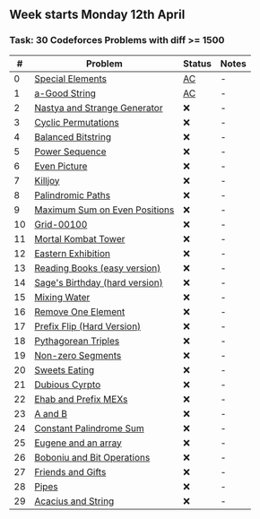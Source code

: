 ## Week starts Monday 12th April
### Task: 30 Codeforces Problems with diff >= 1500
| # | Problem  | Status | Notes |
| --- | --- | --- | --- |
| 0 | [Special Elements](https://codeforces.com/problemset/problem/1352/E) | [AC](https://codeforces.com/contest/1352/submission/117839277) | - |
| 1 | [a-Good String](https://codeforces.com/problemset/problem/1385/D) | [AC](https://codeforces.com/contest/1385/submission/120715245) | - |
| 2 | [Nastya and Strange Generator](https://codeforces.com/problemset/problem/1340/A) | :x: | - |
| 3 | [Cyclic Permutations](https://codeforces.com/problemset/problem/1391/C) | :x: | - |
| 4 | [Balanced Bitstring](https://codeforces.com/problemset/problem/1404/A) | :x: | - |
| 5 | [Power Sequence](https://codeforces.com/problemset/problem/1397/B) | :x: | - |
| 6 | [Even Picture](https://codeforces.com/problemset/problem/1368/C) | :x: | - |
| 7 | [Killjoy](https://codeforces.com/problemset/problem/1419/C) | :x: | - |
| 8 | [Palindromic Paths](https://codeforces.com/problemset/problem/1366/C) | :x: | - |
| 9 | [Maximum Sum on Even Positions](https://codeforces.com/problemset/problem/1373/D) | :x: | - |
| 10 | [Grid-00100](https://codeforces.com/problemset/problem/1371/D) | :x: | - |
| 11 | [Mortal Kombat Tower](https://codeforces.com/problemset/problem/1418/C) | :x: | - |
| 12 | [Eastern Exhibition](https://codeforces.com/problemset/problem/1486/B) | :x: | - |
| 13 | [Reading Books (easy version)](https://codeforces.com/problemset/problem/1374/E1) | :x: | - |
| 14 | [Sage's Birthday (hard version)](https://codeforces.com/problemset/problem/1419/D2) | :x: | - |
| 15 | [Mixing Water](https://codeforces.com/problemset/problem/1359/C) | :x: | - |
| 16 | [Remove One Element](https://codeforces.com/problemset/problem/1272/D) | :x: | - |
| 17 | [Prefix Flip (Hard Version)](https://codeforces.com/problemset/problem/1381/A2) | :x: | - |
| 18 | [Pythagorean Triples](https://codeforces.com/problemset/problem/1487/D) | :x: | - |
| 19 | [Non-zero Segments](https://codeforces.com/problemset/problem/1426/D) | :x: | - |
| 20 | [Sweets Eating](https://codeforces.com/problemset/problem/1253/C) | :x: | - |
| 21 | [Dubious Cyrpto](https://codeforces.com/problemset/problem/1379/B) | :x: | - |
| 22 | [Ehab and Prefix MEXs](https://codeforces.com/problemset/problem/1364/C) | :x: | - |
| 23 | [A and B](https://codeforces.com/problemset/problem/1278/B) | :x: | - |
| 24 | [Constant Palindrome Sum](https://codeforces.com/problemset/problem/1343/D) | :x: | - |
| 25 | [Eugene and an array](https://codeforces.com/problemset/problem/1333/C) | :x: | - |
| 26 | [Boboniu and Bit Operations](https://codeforces.com/problemset/problem/1395/C) | :x: | - |
| 27 | [Friends and Gifts](https://codeforces.com/problemset/problem/1283/C) | :x: | - |
| 28 | [Pipes](https://codeforces.com/problemset/problem/1234/C) | :x: | - |
| 29| [Acacius and String](https://codeforces.com/problemset/problem/1379/A) | :x: | - |
